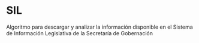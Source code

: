 # SIL
Algoritmo para descargar y analizar la información disponible en el Sistema de Información Legislativa de la Secretaría de Gobernación
